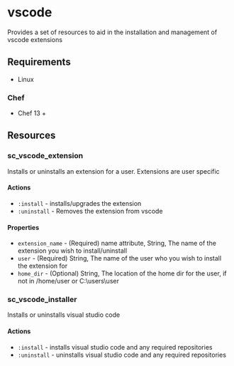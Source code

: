 # vscode

Provides a set of resources to aid in the installation and management of vscode extensions

## Requirements

- Linux

### Chef

- Chef 13 +

## Resources

### sc_vscode_extension

Installs or uninstalls an extension for a user. Extensions are user specific

#### Actions

- `:install` - installs/upgrades the extension
- `:uninstall` - Removes the extension from vscode

#### Properties

- `extension_name` - (Required) name attribute, String, The name of the extension you wish to install/uninstall
- `user` - (Required) String, The name of the user who you wish to install the extension for
- `home_dir` - (Optional) String, The location of the home dir for the user, if not in /home/user or C:\users\user

### sc_vscode_installer

Installs or uninstalls visual studio code

#### Actions

- `:install` - installs visual studio code and any required repositories
- `:uninstall` - uninstalls visual studio code and any required repositories
